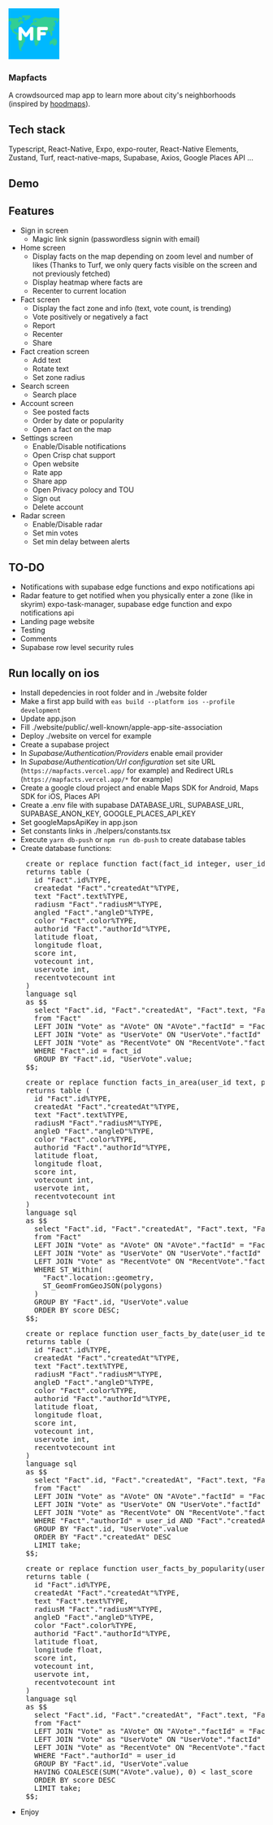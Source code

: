 <img src="./assets/images/icon.png" width="100" height="100">

### Mapfacts
A crowdsourced map app to learn more about city's neighborhoods (inspired by [hoodmaps](https://hoodmaps.com/)).

## Tech stack
Typescript, React-Native, Expo, expo-router, React-Native Elements, Zustand, Turf, react-native-maps, Supabase, Axios, Google Places API ...

## Demo

## Features
- Sign in screen
  - Magic link signin (passwordless signin with email)
- Home screen
  - Display facts on the map depending on zoom level and number of likes (Thanks to Turf, we only query facts visible on the screen and not previously fetched)
  - Display heatmap where facts are
  - Recenter to current location
- Fact screen
  - Display the fact zone and info (text, vote count, is trending)
  - Vote positively or negatively a fact
  - Report
  - Recenter
  - Share
- Fact creation screen
  - Add text
  - Rotate text
  - Set zone radius
- Search screen
  - Search place
- Account screen
  - See posted facts
  - Order by date or popularity
  - Open a fact on the map
- Settings screen
  - Enable/Disable notifications
  - Open Crisp chat support
  - Open website
  - Rate app
  - Share app
  - Open Privacy polocy and TOU
  - Sign out
  - Delete account
- Radar screen
  - Enable/Disable radar
  - Set min votes
  - Set min delay between alerts

## TO-DO
- Notifications with supabase edge functions and expo notifications api
- Radar feature to get notified when you physically enter a zone (like in skyrim) expo-task-manager, supabase edge function and expo notifications api
- Landing page website
- Testing
- Comments
- Supabase row level security rules

## Run locally on ios
- Install depedencies in root folder and in ./website folder
- Make a first app build with ```eas build --platform ios --profile development```
- Update app.json
- Fill ./website/public/.well-known/apple-app-site-association
- Deploy ./website on vercel for example
- Create a supabase project
- In *Supabase/Authentication/Providers* enable email provider
- In *Supabase/Authentication/Url configuration* set site URL (```https://mapfacts.vercel.app/``` for example) and Redirect URLs (```https://mapfacts.vercel.app/*``` for example)
- Create a google cloud project and enable Maps SDK for Android, Maps SDK for iOS, Places API
- Create a .env file with supabase DATABASE_URL, SUPABASE_URL, SUPABASE_ANON_KEY, GOOGLE_PLACES_API_KEY
- Set googleMapsApiKey in app.json
- Set constants links in ./helpers/constants.tsx
- Execute ```yarn db-push``` or ```npm run db-push``` to create database tables
- Create database functions:
<pre>
    create or replace function fact(fact_id integer, user_id text)
    returns table (
      id "Fact".id%TYPE,
      createdat "Fact"."createdAt"%TYPE,
      text "Fact".text%TYPE,
      radiusm "Fact"."radiusM"%TYPE,
      angled "Fact"."angleD"%TYPE,
      color "Fact".color%TYPE,
      authorid "Fact"."authorId"%TYPE,
      latitude float,
      longitude float,
      score int,
      votecount int,
      uservote int,
      recentvotecount int
    )
    language sql
    as $$
      select "Fact".id, "Fact"."createdAt", "Fact".text, "Fact"."radiusM", "Fact"."angleD", "Fact".color, "Fact"."authorId", st_y(location::geometry) as latitude, st_x(location::geometry) as longitude, COALESCE(SUM("AVote".value) * COUNT(DISTINCT "AVote".id) / COUNT(*), 0) AS score, COALESCE(COUNT(DISTINCT "AVote".id), 0) AS votecount, "UserVote".value as uservote, COALESCE(COUNT(DISTINCT "RecentVote".id), 0) as recentvotecount
      from "Fact"
      LEFT JOIN "Vote" as "AVote" ON "AVote"."factId" = "Fact".id
      LEFT JOIN "Vote" as "UserVote" ON "UserVote"."factId" = "Fact".id AND "UserVote"."authorId" = user_id
      LEFT JOIN "Vote" as "RecentVote" ON "RecentVote"."factId" = "Fact".id AND "RecentVote"."createdAt" >= (CURRENT_DATE - INTERVAL '3 days') AND "RecentVote".value = 1
      WHERE "Fact".id = fact_id
      GROUP BY "Fact".id, "UserVote".value;
    $$;
</pre>

<pre>
    create or replace function facts_in_area(user_id text, polygons text)
    returns table (
      id "Fact".id%TYPE,
      createdAt "Fact"."createdAt"%TYPE,
      text "Fact".text%TYPE,
      radiusM "Fact"."radiusM"%TYPE,
      angleD "Fact"."angleD"%TYPE,
      color "Fact".color%TYPE,
      authorid "Fact"."authorId"%TYPE,
      latitude float,
      longitude float,
      score int,
      votecount int,
      uservote int,
      recentvotecount int
    )
    language sql
    as $$
      select "Fact".id, "Fact"."createdAt", "Fact".text, "Fact"."radiusM", "Fact"."angleD", "Fact".color, "Fact"."authorId", st_y(location::geometry) as latitude, st_x(location::geometry) as longitude, COALESCE(SUM("AVote".value) * COUNT(DISTINCT "AVote".id) / COUNT(*), 0) AS score, COALESCE(COUNT(DISTINCT "AVote".id), 0) AS votecount, "UserVote".value as uservote, COALESCE(COUNT(DISTINCT "RecentVote".id), 0) as recentvotecount
      from "Fact"
      LEFT JOIN "Vote" as "AVote" ON "AVote"."factId" = "Fact".id
      LEFT JOIN "Vote" as "UserVote" ON "UserVote"."factId" = "Fact".id AND "UserVote"."authorId" = user_id
      LEFT JOIN "Vote" as "RecentVote" ON "RecentVote"."factId" = "Fact".id AND "RecentVote"."createdAt" >= (CURRENT_DATE - INTERVAL '3 days') AND "RecentVote".value = 1
      WHERE ST_Within(
        "Fact".location::geometry,
        ST_GeomFromGeoJSON(polygons)
      )
      GROUP BY "Fact".id, "UserVote".value
      ORDER BY score DESC;
    $$;
</pre>

<pre>
    create or replace function user_facts_by_date(user_id text, last_date date, take integer)
    returns table (
      id "Fact".id%TYPE,
      createdAt "Fact"."createdAt"%TYPE,
      text "Fact".text%TYPE,
      radiusM "Fact"."radiusM"%TYPE,
      angleD "Fact"."angleD"%TYPE,
      color "Fact".color%TYPE,
      authorid "Fact"."authorId"%TYPE,
      latitude float,
      longitude float,
      score int,
      votecount int,
      uservote int,
      recentvotecount int
    )
    language sql
    as $$
      select "Fact".id, "Fact"."createdAt", "Fact".text, "Fact"."radiusM", "Fact"."angleD", "Fact".color, "Fact"."authorId", st_y(location::geometry) as latitude, st_x(location::geometry) as longitude, COALESCE(SUM("AVote".value) * COUNT(DISTINCT "AVote".id) / COUNT(*), 0) AS score, COALESCE(COUNT(DISTINCT "AVote".id), 0) AS votecount, "UserVote".value as uservote, COALESCE(COUNT(DISTINCT "RecentVote".id), 0) as recentvotecount
      from "Fact"
      LEFT JOIN "Vote" as "AVote" ON "AVote"."factId" = "Fact".id
      LEFT JOIN "Vote" as "UserVote" ON "UserVote"."factId" = "Fact".id AND "UserVote"."authorId" = user_id
      LEFT JOIN "Vote" as "RecentVote" ON "RecentVote"."factId" = "Fact".id AND "RecentVote"."createdAt" >= (CURRENT_DATE - INTERVAL '3 days') AND "RecentVote".value = 1
      WHERE "Fact"."authorId" = user_id AND "Fact"."createdAt" < last_date
      GROUP BY "Fact".id, "UserVote".value
      ORDER BY "Fact"."createdAt" DESC
      LIMIT take;
    $$;
</pre>

<pre>
    create or replace function user_facts_by_popularity(user_id text, last_score integer, take integer)
    returns table (
      id "Fact".id%TYPE,
      createdAt "Fact"."createdAt"%TYPE,
      text "Fact".text%TYPE,
      radiusM "Fact"."radiusM"%TYPE,
      angleD "Fact"."angleD"%TYPE,
      color "Fact".color%TYPE,
      authorid "Fact"."authorId"%TYPE,
      latitude float,
      longitude float,
      score int,
      votecount int,
      uservote int,
      recentvotecount int
    )
    language sql
    as $$
      select "Fact".id, "Fact"."createdAt", "Fact".text, "Fact"."radiusM", "Fact"."angleD", "Fact".color, "Fact"."authorId", st_y(location::geometry) as latitude, st_x(location::geometry) as longitude, COALESCE(SUM("AVote".value) * COUNT(DISTINCT "AVote".id) / COUNT(*), 0) AS score, COALESCE(COUNT(DISTINCT "AVote".id), 0) AS votecount, "UserVote".value as uservote, COALESCE(COUNT(DISTINCT "RecentVote".id), 0) as recentvotecount
      from "Fact"
      LEFT JOIN "Vote" as "AVote" ON "AVote"."factId" = "Fact".id
      LEFT JOIN "Vote" as "UserVote" ON "UserVote"."factId" = "Fact".id AND "UserVote"."authorId" = user_id
      LEFT JOIN "Vote" as "RecentVote" ON "RecentVote"."factId" = "Fact".id AND "RecentVote"."createdAt" >= (CURRENT_DATE - INTERVAL '3 days') AND "RecentVote".value = 1
      WHERE "Fact"."authorId" = user_id
      GROUP BY "Fact".id, "UserVote".value
      HAVING COALESCE(SUM("AVote".value), 0) < last_score
      ORDER BY score DESC
      LIMIT take;
    $$;
</pre>
- Enjoy